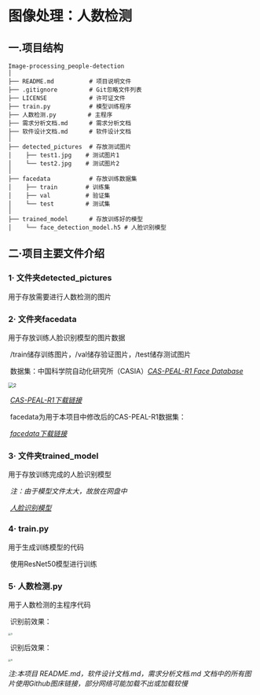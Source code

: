# 图像处理：人数检测

## 一.项目结构

``````
Image-processing_people-detection
│
├── README.md          # 项目说明文件
├── .gitignore         # Git忽略文件列表
├── LICENSE            # 许可证文件
├── train.py           # 模型训练程序
├── 人数检测.py         # 主程序
├── 需求分析文档.md      # 需求分析文档
├── 软件设计文档.md      # 软件设计文档
│
├── detected_pictures  # 存放测试图片
│    ├── test1.jpg    # 测试图片1
│    └── test2.jpg    # 测试图片2
│
├── facedata           # 存放训练数据集
│    ├── train        # 训练集
│    ├── val          # 验证集
│    └── test         # 测试集
│
├── trained_model      # 存放训练好的模型
│    └── face_detection_model.h5 # 人脸识别模型
``````

## 二·项目主要文件介绍

### 1· 文件夹detected_pictures

用于存放需要进行人数检测的图片



### 2· 文件夹facedata

用于存放训练人脸识别模型的图片数据

​	/train储存训练图片，/val储存验证图片，/test储存测试图片



​	数据集：中国科学院自动化研究所（CASIA）*[CAS-PEAL-R1 Face Database](http://www.jdl.link/peal/)*

<img src="https://raw.githubusercontent.com/NaiHeeeee/TyporaImg/main/Img/202306051133581.png" alt="2" style="zoom: 67%;" />

​		*[CAS-PEAL-R1下载链接](https://pan.baidu.com/s/1trlF2Fk6-qaZLdQn1mw4Jw?pwd=969c)*

​	facedata为用于本项目中修改后的CAS-PEAL-R1数据集：

​		*[facedata下载链接](https://pan.baidu.com/s/1JP3Jn3HAjjjvz0X_rePLdQ?pwd=is3n)*



### 3· 文件夹trained_model

用于存放训练完成的人脸识别模型

​	*注：由于模型文件太大，故放在网盘中*

​		*[人脸识别模型](https://pan.baidu.com/s/1_bSI5qoxfSUXSnpozUnOvQ?pwd=yh8h)*



### 4· train.py

用于生成训练模型的代码

​	使用ResNet50模型进行训练



### 5· 人数检测.py

用于人数检测的主程序代码

​	识别前效果：

<img src="https://raw.githubusercontent.com/NaiHeeeee/TyporaImg/main/Img/202306051133893.png" alt="3" style="zoom: 33%;" />

​	识别后效果：

<img src="https://raw.githubusercontent.com/NaiHeeeee/TyporaImg/main/Img/202306051133227.png" alt="4" style="zoom: 33%;" />







*注:本项目 README.md，软件设计文档.md，需求分析文档.md 文档中的所有图片使用Github图床链接，部分网络可能加载不出或加载较慢*
